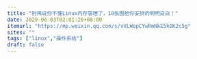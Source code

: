 ```yaml
---
title: "别再说你不懂Linux内存管理了，10张图给你安排的明明白白！"
date: 2020-06-03T02:01:26+08:00
itemurl: "https://mp.weixin.qq.com/s/vVLWopCYwRmNkE5kOK2c5g"
sites: ""
tags: ["linux","操作系统"]
draft: false
---
```


